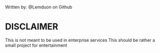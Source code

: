 Written by: @Lemduon on Github

# DISCLAIMER #
This is not meant to be used in enterprise services
This should be rather a small project for entertainment
